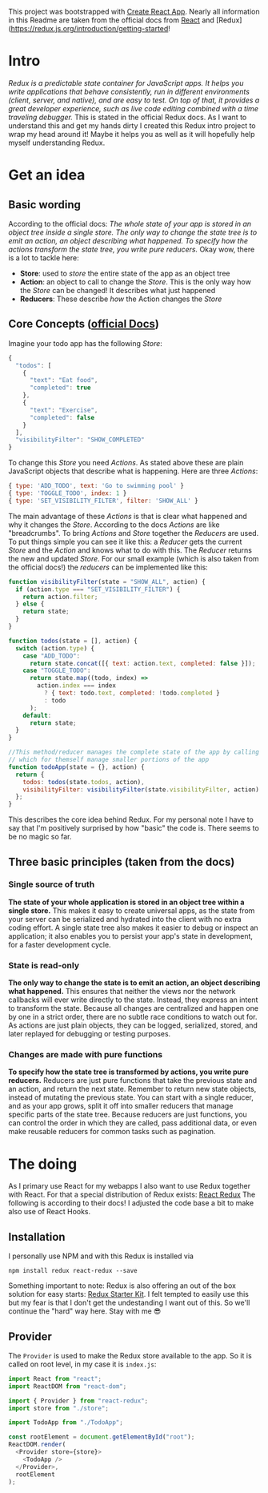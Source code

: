 This project was bootstrapped with [Create React App](https://github.com/facebook/create-react-app). Nearly all information in this Readme are taken from the official docs from [React](https://reactjs.org/docs/getting-started.html) and [Redux](https://redux.js.org/introduction/getting-started!

# Intro

_Redux is a predictable state container for JavaScript apps. It helps you write applications that behave consistently, run in different environments (client, server, and native), and are easy to test. On top of that, it provides a great developer experience, such as live code editing combined with a time traveling debugger._ This is stated in the official Redux docs. As I want to understand this and get my hands dirty I created this Redux intro project to wrap my head around it! Maybe it helps you as well as it will hopefully help myself understanding Redux.

# Get an idea

## Basic wording

According to the official docs: _The whole state of your app is stored in an object tree inside a single store. The only way to change the state tree is to emit an action, an object describing what happened. To specify how the actions transform the state tree, you write pure reducers._ Okay wow, there is a lot to tackle here:

- **Store**: used to _store_ the entire state of the app as an object tree
- **Action**: an object to call to change the _Store_. This is the only way how the _Store_ can be changed! It describes what just happened
- **Reducers**: These describe _how_ the Action changes the _Store_

## Core Concepts ([official Docs](https://redux.js.org/introduction/core-concepts))

Imagine your todo app has the following _Store_:

```javascript
{
  "todos": [
    {
      "text": "Eat food",
      "completed": true
    },
    {
      "text": "Exercise",
      "completed": false
    }
  ],
  "visibilityFilter": "SHOW_COMPLETED"
}
```

To change this _Store_ you need _Actions_. As stated above these are plain JavaScript objects that describe what is happening. Here are three _Actions_:

```javascript
{ type: 'ADD_TODO', text: 'Go to swimming pool' }
{ type: 'TOGGLE_TODO', index: 1 }
{ type: 'SET_VISIBILITY_FILTER', filter: 'SHOW_ALL' }

```

The main advantage of these _Actions_ is that is clear what happened and why it changes the _Store_. According to the docs _Actions_ are like "breadcrumbs". To bring _Actions_ and _Store_ together the _Reducers_ are used. To put things simple you can see it like this: a _Reducer_ gets the current _Store_ and the _Action_ and knows what to do with this. The _Reducer_ returns the new and updated _Store_. For our small example (which is also taken from the official docs!) the _reducers_ can be implemented like this:

```javascript
function visibilityFilter(state = "SHOW_ALL", action) {
  if (action.type === "SET_VISIBILITY_FILTER") {
    return action.filter;
  } else {
    return state;
  }
}

function todos(state = [], action) {
  switch (action.type) {
    case "ADD_TODO":
      return state.concat([{ text: action.text, completed: false }]);
    case "TOGGLE_TODO":
      return state.map((todo, index) =>
        action.index === index
          ? { text: todo.text, completed: !todo.completed }
          : todo
      );
    default:
      return state;
  }
}

//This method/reducer manages the complete state of the app by calling the other two reducers
// which for themself manage smaller portions of the app
function todoApp(state = {}, action) {
  return {
    todos: todos(state.todos, action),
    visibilityFilter: visibilityFilter(state.visibilityFilter, action)
  };
}
```

This describes the core idea behind Redux. For my personal note I have to say that I'm positively surprised by how "basic" the code is. There seems to be no magic so far.

## Three basic principles (taken from the docs)

### Single source of truth

**The state of your whole application is stored in an object tree within a single store.** This makes it easy to create universal apps, as the state from your server can be serialized and hydrated into the client with no extra coding effort. A single state tree also makes it easier to debug or inspect an application; it also enables you to persist your app's state in development, for a faster development cycle.

### State is read-only

**The only way to change the state is to emit an action, an object describing what happened.** This ensures that neither the views nor the network callbacks will ever write directly to the state. Instead, they express an intent to transform the state. Because all changes are centralized and happen one by one in a strict order, there are no subtle race conditions to watch out for. As actions are just plain objects, they can be logged, serialized, stored, and later replayed for debugging or testing purposes.

### Changes are made with pure functions

**To specify how the state tree is transformed by actions, you write pure reducers.** Reducers are just pure functions that take the previous state and an action, and return the next state. Remember to return new state objects, instead of mutating the previous state. You can start with a single reducer, and as your app grows, split it off into smaller reducers that manage specific parts of the state tree. Because reducers are just functions, you can control the order in which they are called, pass additional data, or even make reusable reducers for common tasks such as pagination.

# The doing

As I primary use React for my webapps I also want to use Redux together with React. For that a special distribution of Redux exists: [React Redux](https://react-redux.js.org/introduction/quick-start) The following is according to their docs! I adjusted the code base a bit to make also use of React Hooks.

## Installation

I personally use NPM and with this Redux is installed via

```
npm install redux react-redux --save
```

Something important to note: Redux is also offering an out of the box solution for easy starts: [Redux Starter Kit](https://redux-starter-kit.js.org/). I felt tempted to easily use this but my fear is that I don't get the undestanding I want out of this. So we'll continue the "hard" way here. Stay with me 😎

## Provider

The `Provider` is used to make the Redux store available to the app. So it is called on root level, in my case it is `index.js`:

```javascript
import React from "react";
import ReactDOM from "react-dom";

import { Provider } from "react-redux";
import store from "./store";

import TodoApp from "./TodoApp";

const rootElement = document.getElementById("root");
ReactDOM.render(
  <Provider store={store}>
    <TodoApp />
  </Provider>,
  rootElement
);
```
